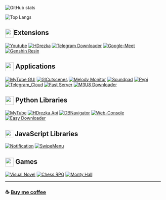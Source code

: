 ![GitHub stats](https://github-readme-stats-git-masterrstaa-rickstaa.vercel.app/api?username=SuperZombi&show_icons=true&theme=dark&border_radius=15)

![Top Langs](https://github-readme-stats-git-masterrstaa-rickstaa.vercel.app/api/top-langs/?username=SuperZombi&theme=dark&border_radius=15)

## <img width="28px" align="top" src="https://developer.chrome.com/static/docs/extensions/images/home-hero.svg">Extensions

[![Youtube](https://github-readme-stats-git-masterrstaa-rickstaa.vercel.app/api/pin/?username=SuperZombi&repo=Picture-in-Picture-for-Youtube&theme=dark&border_radius=15)](https://github.com/SuperZombi/Picture-in-Picture-for-Youtube)
[![HDrezka](https://github-readme-stats-git-masterrstaa-rickstaa.vercel.app/api/pin/?username=SuperZombi&repo=HDrezka-Helper&theme=dark&border_radius=15)](https://github.com/SuperZombi/HDrezka-Helper)
[![Telegram Downloader](https://github-readme-stats-git-masterrstaa-rickstaa.vercel.app/api/pin/?username=SuperZombi&repo=telegram-downloader&theme=dark&border_radius=15)](https://github.com/SuperZombi/telegram-downloader)
[![Google-Meet](https://github-readme-stats-git-masterrstaa-rickstaa.vercel.app/api/pin/?username=SuperZombi&repo=Google-Meet-Helper&theme=dark&border_radius=15)](https://github.com/SuperZombi/Google-Meet-Helper)
[![Genshin Resin](https://github-readme-stats-git-masterrstaa-rickstaa.vercel.app/api/pin/?username=SuperZombi&repo=genshin-resin&theme=dark&border_radius=15)](https://github.com/SuperZombi/genshin-resin)


## <img width="28px" align="top" src="https://cdn-icons-png.flaticon.com/512/814/814120.png"> Applications

[![MyTube GUI](https://github-readme-stats-git-masterrstaa-rickstaa.vercel.app/api/pin/?username=SuperZombi&repo=MyTube-GUI&theme=dark&border_radius=15)](https://github.com/SuperZombi/MyTube-GUI)
[![GICutscenes](https://github-readme-stats-git-masterrstaa-rickstaa.vercel.app/api/pin/?username=SuperZombi&repo=GICutscenesUI&theme=dark&border_radius=15)](https://github.com/SuperZombi/GICutscenesUI)
[![Melody Monitor](https://github-readme-stats-git-masterrstaa-rickstaa.vercel.app/api/pin/?username=SuperZombi&repo=melody-monitor&theme=dark&border_radius=15)](https://github.com/SuperZombi/melody-monitor)
[![Soundpad](https://github-readme-stats-git-masterrstaa-rickstaa.vercel.app/api/pin/?username=SuperZombi&repo=soundpad-online&theme=dark&border_radius=15)](https://github.com/SuperZombi/soundpad-online)
[![Pypi](https://github-readme-stats-git-masterrstaa-rickstaa.vercel.app/api/pin/?username=SuperZombi&repo=pypi-uploader&theme=dark&border_radius=15)](https://github.com/SuperZombi/Pypi-uploader)
[![Telegram_Cloud](https://github-readme-stats-git-masterrstaa-rickstaa.vercel.app/api/pin/?username=SuperZombi&repo=Telegram_Cloud&theme=dark&border_radius=15)](https://github.com/SuperZombi/Telegram_Cloud)
[![Fast Server](https://github-readme-stats-git-masterrstaa-rickstaa.vercel.app/api/pin/?username=SuperZombi&repo=fast-server&theme=dark&border_radius=15)](https://github.com/SuperZombi/fast-server)
[![M3U8 Downloader](https://github-readme-stats-git-masterrstaa-rickstaa.vercel.app/api/pin/?username=SuperZombi&repo=m3u8-downloader&theme=dark&border_radius=15)](https://github.com/SuperZombi/m3u8-downloader)


## <img width="28px" align="top" src="https://cdn.iconscout.com/icon/free/png-512/free-python-logo-icon-download-in-svg-png-gif-file-formats--programming-language-logos-icons-1720083.png"> Python Libraries

[![MyTube](https://github-readme-stats-git-masterrstaa-rickstaa.vercel.app/api/pin/?username=SuperZombi&repo=MyTube&theme=dark&border_radius=15)](https://github.com/SuperZombi/MyTube)
[![HDrezka Api](https://github-readme-stats-git-masterrstaa-rickstaa.vercel.app/api/pin/?username=SuperZombi&repo=HdRezkaApi&theme=dark&border_radius=15)](https://github.com/SuperZombi/HdRezkaApi)
[![DBNavigator](https://github-readme-stats-git-masterrstaa-rickstaa.vercel.app/api/pin/?username=SuperZombi&repo=DBNavigator&theme=dark&border_radius=15)](https://github.com/SuperZombi/DBNavigator)
[![Web-Console](https://github-readme-stats-git-masterrstaa-rickstaa.vercel.app/api/pin/?username=SuperZombi&repo=Web-Console&theme=dark&border_radius=15)](https://github.com/SuperZombi/Web-Console)
[![Easy Downloader](https://github-readme-stats-git-masterrstaa-rickstaa.vercel.app/api/pin/?username=SuperZombi&repo=PyEasyDownloader&theme=dark&border_radius=15)](https://github.com/SuperZombi/PyEasyDownloader)


## <img width="26px" align="top" src="https://cdn.worldvectorlogo.com/logos/javascript-1.svg"> JavaScript Libraries

[![Notification](https://github-readme-stats-git-masterrstaa-rickstaa.vercel.app/api/pin/?username=SuperZombi&repo=Notification_JS&theme=dark&border_radius=15)](https://github.com/SuperZombi/Notification_JS)
[![SwipeMenu](https://github-readme-stats-git-masterrstaa-rickstaa.vercel.app/api/pin/?username=SuperZombi&repo=SwipeMenu_JS&theme=dark&border_radius=15)](https://github.com/SuperZombi/SwipeMenu_JS)


## <img width="28px" align="top" src="https://cdn-icons-png.flaticon.com/512/5930/5930147.png"> Games

[![Visual Novel](https://github-readme-stats-git-masterrstaa-rickstaa.vercel.app/api/pin/?username=SuperZombi&repo=visual_novel&theme=dark&border_radius=15)](https://github.com/SuperZombi/visual_novel)
[![Chess RPG](https://github-readme-stats-git-masterrstaa-rickstaa.vercel.app/api/pin/?username=SuperZombi&repo=chess-rpg&theme=dark&border_radius=15)](https://github.com/SuperZombi/chess-rpg)
[![Monty Hall](https://github-readme-stats-git-masterrstaa-rickstaa.vercel.app/api/pin/?username=SuperZombi&repo=monty_hall&theme=dark&border_radius=15)](https://github.com/SuperZombi/monty_hall)

<hr>

### ☕ [Buy me coffee](https://donatello.to/super_zombi)
